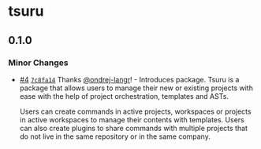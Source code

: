 # tsuru

## 0.1.0

### Minor Changes

- [#4](https://github.com/ondrej-langr/toolbox/pull/4) [`7c8fa14`](https://github.com/ondrej-langr/toolbox/commit/7c8fa140809cfec4a17b13362155f61a77135580) Thanks [@ondrej-langr](https://github.com/ondrej-langr)! - Introduces package. Tsuru is a package that allows users to manage their new or existing projects with ease with the help of project orchestration, templates and ASTs.

  Users can create commands in active projects, workspaces or projects in active workspaces to manage their contents with templates. Users can also create plugins to share commands with multiple projects that do not live in the same repository or in the same company.

